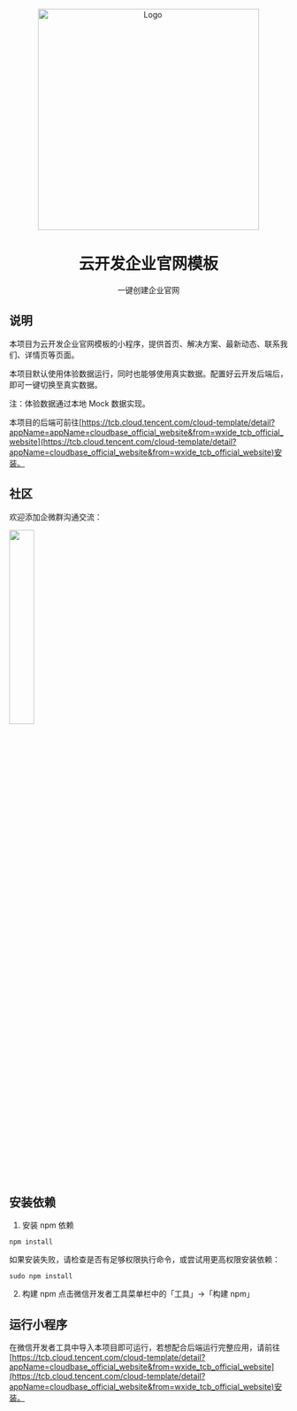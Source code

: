 <br />
<div align="center">
    <img src="https://qcloudimg.tencent-cloud.cn/raw/f97dc74fbf9af5d7b2b3d8bc0a4e91d4.png" alt="Logo" width="400">

<h1 align="center">云开发企业官网模板</h1>

<p align="center">
  一键创建企业官网
    <br />
  </p>
</div>

## 说明

本项目为云开发企业官网模板的小程序，提供首页、解决方案、最新动态、联系我们、详情页等页面。

本项目默认使用体验数据运行，同时也能够使用真实数据。配置好云开发后端后，即可一键切换至真实数据。

注：体验数据通过本地 Mock 数据实现。

本项目的后端可前往[https://tcb.cloud.tencent.com/cloud-template/detail?appName=appName=cloudbase_official_website&from=wxide_tcb_official_website](https://tcb.cloud.tencent.com/cloud-template/detail?appName=cloudbase_official_website&from=wxide_tcb_official_website)安装。

## 社区

欢迎添加企微群沟通交流：

<div>
    <img src="https://qcloudimg.tencent-cloud.cn/raw/bbb904f6fd6da01aa677e8a31e37651d.jpg" style="width:30%;">
</div>

## 安装依赖

1. 安装 npm 依赖

```shell
npm install
```

如果安装失败，请检查是否有足够权限执行命令，或尝试用更高权限安装依赖：

```shell
sudo npm install
```

2. 构建 npm
   点击微信开发者工具菜单栏中的「工具」->「构建 npm」

## 运行小程序

在微信开发者工具中导入本项目即可运行，若想配合后端运行完整应用，请前往[https://tcb.cloud.tencent.com/cloud-template/detail?appName=cloudbase_official_website&from=wxide_tcb_official_website](https://tcb.cloud.tencent.com/cloud-template/detail?appName=cloudbase_official_website&from=wxide_tcb_official_website)安装。

